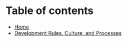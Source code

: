# Table of contents

* [Home](README.md)
* [Development Rules, Culture, and Processes](development-rules-culture-and-processes.md)

